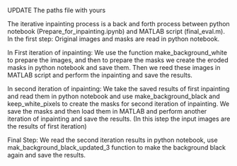 

UPDATE The paths file with yours

The iterative inpainting process is a back and forth process between python notebook (Prepare_for_inpainting.ipynb) and MATLAB script (final_eval.m). 
In the first step:
  Original images and masks are read in python notebook.

In First iteration of inpainting:
  We use the function make_background_white to prepare the images, and then to prepare the masks we create the eroded masks in python notebook and save them. 
  Then we reed these images in MATLAB script and perform the inpainting and save the results.

In second iteration of inpainting:
  We take the saved results of first inpainting and read them in python notebook and use make_background_black and keep_white_pixels to create the masks for second iteration of inpainting. 
  We save the masks and then load them in MATLAB and perform another iteration of inpainting and save the results. (In this istep the input images are the results of first iteration)

Final Step:
  We read the second iteration results in python notebook, use mak_background_black_updated_3 function to make the background black again and save the results. 
